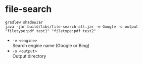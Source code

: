 # file-search

```
gradlew shadowJar
java -jar build/libs/file-search-all.jar -e Google -o output "filetype:pdf test1" "filetype:pdf test2"
```

* `-e <engine>`<br>
Search engine name (Google or Bing)
* `-o <output>`<br>
Output directory

